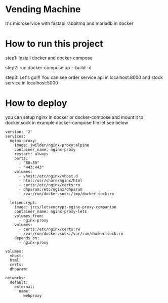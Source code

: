 # Vending Machine

It's microservice with fastapi rabbitmq and mariadb in docker

# How to run this project
step1: Install docker and docker-compose 

step2: run docker-compose up --build -d 

step3: Let's go!!! You can see order service api in localhost:8000 and stock service in localhost:5000

# How to deploy

you can setup nginx in docker or docker-compose and mount it to docker.sock in example docker-compose file let see below 
```
version: '2'
services:
  nginx-proxy:
    image: jwilder/nginx-proxy:alpine
    container_name: nginx-proxy
    restart: always
    ports:
      - "80:80"
      - "443:443"
    volumes:
      - vhost:/etc/nginx/vhost.d
      - html:/usr/share/nginx/html
      - certs:/etc/nginx/certs:ro
      - dhparam:/etc/nginx/dhparam
      - /var/run/docker.sock:/tmp/docker.sock:ro

  letsencrypt:
    image: jrcs/letsencrypt-nginx-proxy-companion
    container_name: nginx-proxy-lets
    volumes_from:
      - nginx-proxy
    volumes:
      - certs:/etc/nginx/certs:rw
      - /var/run/docker.sock:/var/run/docker.sock:ro
    depends_on:
      - nginx-proxy
      
volumes:
  vhost:
  html:
  certs:
  dhparam:

networks:
  default:
    external:
      name:
        webproxy
```
